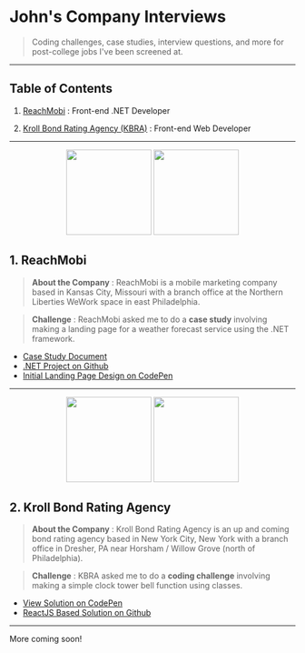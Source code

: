 # John's Company Interviews

> Coding challenges, case studies, interview questions, and more for post-college jobs I've been screened at.

---

## Table of Contents

1. [ReachMobi](#1-reachmobi) : Front-end .NET Developer

2. [Kroll Bond Rating Agency (KBRA)](#2-kroll-bond-rating-agency) : Front-end Web Developer

---

<p align="center">
  <img src="https://assets.dice.com/external/images/empLogos/f704817817a76a0531be8b5dfe090bb6.png" height="150" />
  <img src="https://preview.ibb.co/e3FDxk/scoutlooklogo.png" height="150" />
</p>

## 1. ReachMobi

> **About the Company** : ReachMobi is a mobile marketing company based in Kansas City, Missouri with a branch office at the Northern Liberties WeWork space in east Philadelphia.

> **Challenge** : ReachMobi asked me to do a **case study** involving making a landing page for a weather forecast service using the .NET framework.

- [Case Study Document](https://docs.google.com/document/d/1wemJg7qOxFM5pDCG3RyCtD9yGBhpKQ0ZjRgPZMKkBEU/edit)
- [.NET Project on Github](https://github.com/tehjawn/reachmobi)
- [Initial Landing Page Design on CodePen](https://codepen.io/tehjawn/pen/gRgpye)

---

<p align="center">
  <img src="http://www.aircraftinvestor.com/wp-content/uploads/2016/05/Kroll-Bond-Ratings-Agency-890x395.png" height="150"/>
  <img src="https://i.gyazo.com/4fa6564e41a8dbb832a1f407f8464a9d.png" height="150"/>
</p>

## 2. Kroll Bond Rating Agency

> **About the Company** : Kroll Bond Rating Agency is an up and coming bond rating agency based in New York City, New York with a branch office in Dresher, PA near Horsham / Willow Grove (north of Philadelphia).

> **Challenge** : KBRA asked me to do a **coding challenge** involving making a simple clock tower bell function using classes.

- [View Solution on CodePen](https://codepen.io/tehjawn/pen/KqgoQN)
- [ReactJS Based Solution on Github](https://github.com/tehjawn/kbra)

---

More coming soon!
